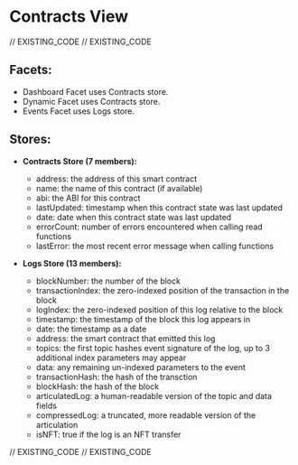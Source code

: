 <!--
Copyright 2016, 2026 The TrueBlocks Authors. All rights reserved.
Use of this source code is governed by a license that can
be found in the LICENSE file.

Parts of this file were auto generated. Edit only those parts of
the code inside of 'EXISTING_CODE' tags.
-->
# Contracts View

// EXISTING_CODE
// EXISTING_CODE

## Facets:
- Dashboard Facet uses Contracts store.
- Dynamic Facet uses Contracts store.
- Events Facet uses Logs store.

## Stores:

- **Contracts Store (7 members):**

  - address: the address of this smart contract
  - name: the name of this contract (if available)
  - abi: the ABI for this contract
  - lastUpdated: timestamp when this contract state was last updated
  - date: date when this contract state was last updated
  - errorCount: number of errors encountered when calling read functions
  - lastError: the most recent error message when calling functions

- **Logs Store (13 members):**

  - blockNumber: the number of the block
  - transactionIndex: the zero-indexed position of the transaction in the block
  - logIndex: the zero-indexed position of this log relative to the block
  - timestamp: the timestamp of the block this log appears in
  - date: the timestamp as a date
  - address: the smart contract that emitted this log
  - topics: the first topic hashes event signature of the log, up to 3 additional index parameters may appear
  - data: any remaining un-indexed parameters to the event
  - transactionHash: the hash of the transction
  - blockHash: the hash of the block
  - articulatedLog: a human-readable version of the topic and data fields
  - compressedLog: a truncated, more readable version of the articulation
  - isNFT: true if the log is an NFT transfer

// EXISTING_CODE
// EXISTING_CODE